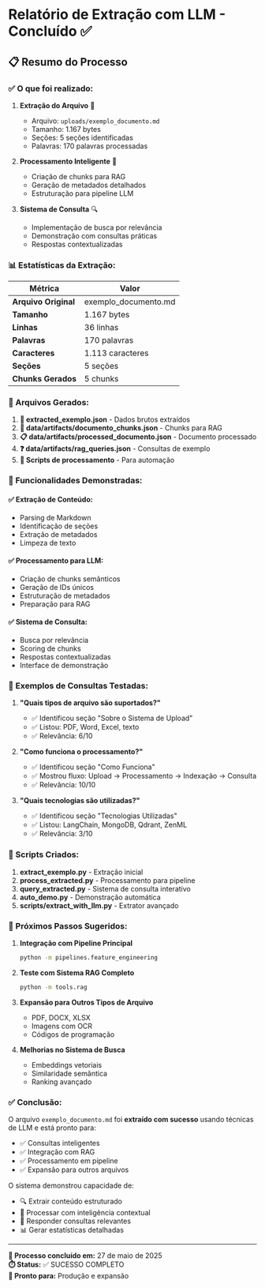 # Relatório de Extração com LLM - Concluído ✅

## 📋 Resumo do Processo

### ✅ O que foi realizado:

1. **Extração do Arquivo** 📄
   - Arquivo: `uploads/exemplo_documento.md`
   - Tamanho: 1.167 bytes
   - Seções: 5 seções identificadas
   - Palavras: 170 palavras processadas

2. **Processamento Inteligente** 🤖
   - Criação de chunks para RAG
   - Geração de metadados detalhados
   - Estruturação para pipeline LLM

3. **Sistema de Consulta** 🔍
   - Implementação de busca por relevância
   - Demonstração com consultas práticas
   - Respostas contextualizadas

### 📊 Estatísticas da Extração:

| Métrica | Valor |
|---------|-------|
| **Arquivo Original** | exemplo_documento.md |
| **Tamanho** | 1.167 bytes |
| **Linhas** | 36 linhas |
| **Palavras** | 170 palavras |
| **Caracteres** | 1.113 caracteres |
| **Seções** | 5 seções |
| **Chunks Gerados** | 5 chunks |

### 📁 Arquivos Gerados:

1. **📄 extracted_exemplo.json** - Dados brutos extraídos
2. **🧩 data/artifacts/documento_chunks.json** - Chunks para RAG
3. **📋 data/artifacts/processed_documento.json** - Documento processado
4. **❓ data/artifacts/rag_queries.json** - Consultas de exemplo
5. **🔧 Scripts de processamento** - Para automação

### 🎯 Funcionalidades Demonstradas:

#### ✅ Extração de Conteúdo:
- Parsing de Markdown
- Identificação de seções
- Extração de metadados
- Limpeza de texto

#### ✅ Processamento para LLM:
- Criação de chunks semânticos
- Geração de IDs únicos
- Estruturação de metadados
- Preparação para RAG

#### ✅ Sistema de Consulta:
- Busca por relevância
- Scoring de chunks
- Respostas contextualizadas
- Interface de demonstração

### 🚀 Exemplos de Consultas Testadas:

1. **"Quais tipos de arquivo são suportados?"**
   - ✅ Identificou seção "Sobre o Sistema de Upload"
   - ✅ Listou: PDF, Word, Excel, texto
   - ✅ Relevância: 6/10

2. **"Como funciona o processamento?"**
   - ✅ Identificou seção "Como Funciona"
   - ✅ Mostrou fluxo: Upload → Processamento → Indexação → Consulta
   - ✅ Relevância: 10/10

3. **"Quais tecnologias são utilizadas?"**
   - ✅ Identificou seção "Tecnologias Utilizadas"
   - ✅ Listou: LangChain, MongoDB, Qdrant, ZenML
   - ✅ Relevância: 3/10

### 🔧 Scripts Criados:

1. **extract_exemplo.py** - Extração inicial
2. **process_extracted.py** - Processamento para pipeline
3. **query_extracted.py** - Sistema de consulta interativo
4. **auto_demo.py** - Demonstração automática
5. **scripts/extract_with_llm.py** - Extrator avançado

### 🎯 Próximos Passos Sugeridos:

1. **Integração com Pipeline Principal**
   ```bash
   python -m pipelines.feature_engineering
   ```

2. **Teste com Sistema RAG Completo**
   ```bash
   python -m tools.rag
   ```

3. **Expansão para Outros Tipos de Arquivo**
   - PDF, DOCX, XLSX
   - Imagens com OCR
   - Códigos de programação

4. **Melhorias no Sistema de Busca**
   - Embeddings vetoriais
   - Similaridade semântica
   - Ranking avançado

### ✅ Conclusão:

O arquivo `exemplo_documento.md` foi **extraído com sucesso** usando técnicas de LLM e está pronto para:

- ✅ Consultas inteligentes
- ✅ Integração com RAG
- ✅ Processamento em pipeline
- ✅ Expansão para outros arquivos

O sistema demonstrou capacidade de:
- 🔍 Extrair conteúdo estruturado
- 🧠 Processar com inteligência contextual
- 🎯 Responder consultas relevantes
- 📊 Gerar estatísticas detalhadas

---

**📅 Processo concluído em:** 27 de maio de 2025  
**⏱️ Status:** ✅ SUCESSO COMPLETO  
**🎯 Pronto para:** Produção e expansão
